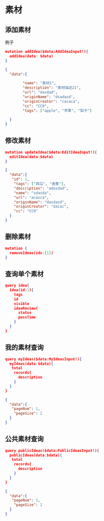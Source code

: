 # 素材
## 添加素材
例子
```json
mutation addIdea($data:AddIdeaInput!){
  addIdea(data: $data)
}
```
```json
{
  "data":{
      
        "name": "素材1",
        "description": "素材描述21",
        "url": "dasdad",
        "originName": "dsadasd",
        "originCreator": "cacaca",
        "cc": "CC0",
        "tags": ["apple", "苹果", "梨子"]
      
  }
}
```

## 修改素材
```json
mutation updateIdea($data:EditIdeaInput!){
  editIdea(data:$data)
}
```
```json
{
  "data":{
   "id": 1,
    "tags": ["西瓜", "香蕉"],
    "description": "adasdad",
    "name": "sdasda",
    "url": "acasca",
    "originName": "dasdasd",
    "originCreator": "dacac",
    "cc": "CC0"
  }
}
```

## 删除素材
```json
mutation {
  removeIdeas(ids:[1])
}
```


## 查询单个素材
```json
query idea{
  idea(id:1){
    tags
    id
    visible
    ideaReview{
      status
      passTime
    }
  }
}
```


## 我的素材查询
```json
query myIdeas($data:MyIdeasInput!){
  myIdeas(data:$data){
   total
    records{
      description
    }
  }
}
```
```json
{
  "data":{
   "pageNum": 1,
    "pageSize": 2
  }
}
```

## 公共素材查询
```json
query publicIdeas($data:PublicIdeasInput!){
  publicIdeas(data:$data){
   total
    records{
      description
    }
  }
}
```
```json
{
  "data":{
   "pageNum": 1,
    "pageSize": 2
  }
}
```
